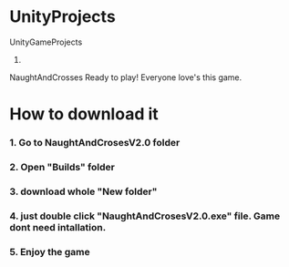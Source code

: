 # UnityProjects
 UnityGameProjects

1. 
NaughtAndCrosses
Ready to play! Everyone love's this game.
<h1>How to download it</h1>
<h3>1. Go to NaughtAndCrosesV2.0 folder</h6>
<h3>2. Open "Builds" folder</h3>
<h3>3. download whole "New folder"</h3>
<h3>4. just double click "NaughtAndCrosesV2.0.exe" file. Game dont need intallation.</h3>
<h3>5. Enjoy the game</h3> 


